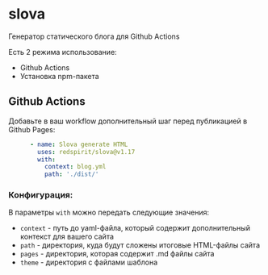 # slova
Генератор статического блога для Github Actions

Есть 2 режима использование:
- Github Actions
- Установка npm-пакета


## Github Actions

Добавьте в ваш workflow дополнительный шаг перед публикацией в Github Pages:

```yaml
      - name: Slova generate HTML
        uses: redspirit/slova@v1.17
        with:
          context: blog.yml
          path: './dist/'
```

### Конфигурация:
В параметры `with` можно передать следующие значения:

- `context` - путь до yaml-файла, который содержит дополнительный контекст для вашего сайта
- `path` - директория, куда будут сложены итоговые HTML-файлы сайта
- `pages` - директория, которая содержит .md файлы сайта
- `theme` - директория с файлами шаблона
